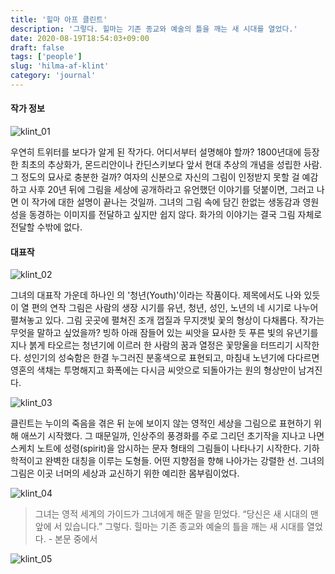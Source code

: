 ```yaml
---
title: '힐마 아프 클린트'
description: '그렇다. 힐마는 기존 종교와 예술의 틀을 깨는 새 시대를 열었다.'
date: 2020-08-19T18:54:03+09:00
draft: false
tags: ['people']
slug: 'hilma-af-klint'
category: 'journal'
---
```


#### 작가 정보

![klint_01](klint_01.jpg)

우연히 트위터를 보다가 알게 된 작가다. 어디서부터 설명해야 할까? 1800년대에 등장한 최초의 추상화가, 몬드리안이나 칸딘스키보다 앞서 현대 추상의 개념을 성립한 사람. 그 정도의 묘사로 충분한 걸까? 여자의 신분으로 자신의 그림이 인정받지 못할 걸 예감하고 사후 20년 뒤에 그림을 세상에 공개하라고 유언했던 이야기를 덧붙이면, 그러고 나면 이 작가에 대한 설명이 끝나는 것일까. 그녀의 그림 속에 담긴 한없는 생동감과 영원성을 동경하는 이미지를 전달하고 싶지만 쉽지 않다. 화가의 이야기는 결국 그림 자체로 전달할 수밖에 없다.

#### 대표작

![klint_02](klint_02.jpg)

그녀의 대표작 가운데 하나인 <The Ten Largest> 의 '청년(Youth)'이라는 작품이다. 제목에서도 나와 있듯이 열 편의 연작 그림은 사람의 생장 시기를 유년, 청년, 성인, 노년의 네 시기로 나누어 펼쳐놓고 있다. 그림 곳곳에 펼쳐진 조개 껍질과 무지갯빛 꽃의 형상이 다채롭다. 작가는 무엇을 말하고 싶었을까? 빙하 아래 잠들어 있는 씨앗을 묘사한 듯 푸른 빛의 유년기를 지나 붉게 타오르는 청년기에 이르러 한 사람의 꿈과 열정은 꽃망울을 터뜨리기 시작한다. 성인기의 성숙함은 한결 누그러진 분홍색으로 표현되고, 마침내 노년기에 다다르면 영혼의 색채는 투명해지고 화폭에는 다시금 씨앗으로 되돌아가는 원의 형상만이 남겨진다.

![klint_03](klint_03.jpg)

클린트는 누이의 죽음을 겪은 뒤 눈에 보이지 않는 영적인 세상을 그림으로 표현하기 위해 애쓰기 시작했다. 그 때문일까, 인상주의 풍경화를 주로 그리던 초기작을 지나고 나면 스케치 노트에 성령(spirit)을 암시하는 문자 형태의 그림들이 나타나기 시작한다. 기하학적이고 완벽한 대칭을 이루는 도형들. 어떤 지향점을 향해 나아가는 강렬한 선. 그녀의 그림은 이곳 너머의 세상과 교신하기 위한 예리한 몸부림이었다.

![klint_04](klint_04.png)

> 그녀는 영적 세계의 가이드가 그녀에게 해준 말을 믿었다. “당신은 새 시대의 맨 앞에 서 있습니다.” 그렇다. 힐마는 기존 종교와 예술의 틀을 깨는 새 시대를 열었다. - 본문 중에서

![klint_05](klint_05.jpeg)
